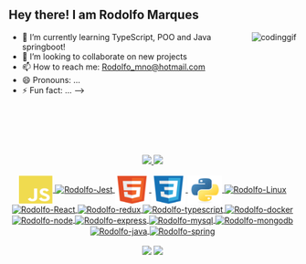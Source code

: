## Hey there! I am Rodolfo Marques

<img align="right" alt="codinggif" src="https://c.tenor.com/qJ5evVs-_uUAAAAC/coding.gif">

  
- 🌱 I’m currently learning TypeScript, POO and Java springboot!
- 👯 I’m looking to collaborate on new projects
- 📫 How to reach me: Rodolfo_mno@hotmail.com
- 😄 Pronouns: ...
- ⚡ Fun fact: ...
-->
<br>
<br>
<br>
<br>
<br>


<div style="display: inline_block" align="center">
  <a href="https://github.com/rodolfomno">
  <img height="160em" src="https://github-readme-stats.vercel.app/api?username=rodolfomno&show_icons=true&theme=dark&include_all_commits=true&count_private=true"/>
  <img height="160em" src="https://github-readme-stats.vercel.app/api/top-langs/?username=rodolfomno&layout=compact&langs_count=7&theme=dark"/>
</div>
<div style="display: inline_block" align="center"><br>
  <img align="center" alt="Rodolfo-Js" height="50" width="60" src="https://raw.githubusercontent.com/devicons/devicon/master/icons/javascript/javascript-plain.svg">
  <img align="center" alt="Rodolfo-Jest" height="50" width="60" src="https://cdn.jsdelivr.net/gh/devicons/devicon/icons/jest/jest-plain.svg">
  <img align="center" alt="Rodolfo-HTML" height="50" width="60" src="https://raw.githubusercontent.com/devicons/devicon/master/icons/html5/html5-original.svg">
  <img align="center" alt="Rodolfo-CSS" height="50" width="60" src="https://raw.githubusercontent.com/devicons/devicon/master/icons/css3/css3-original.svg">
  <img align="center" alt="Rodolfo-Python" height="50" width="60" src="https://raw.githubusercontent.com/devicons/devicon/master/icons/python/python-original.svg">
  <img align="center" alt="Rodolfo-Linux" height="50" width="60" src="https://cdn.jsdelivr.net/gh/devicons/devicon/icons/linux/linux-original.svg">
  <img align="center" alt="Rodolfo-React" height="50" width="60" src="https://cdn.jsdelivr.net/gh/devicons/devicon/icons/react/react-original-wordmark.svg">
  <img align="center" alt="Rodolfo-redux" height="50" width="60" src="https://cdn.jsdelivr.net/gh/devicons/devicon/icons/redux/redux-original.svg">
  <img align="center" alt="Rodolfo-typescript" height="50" width="60" src="https://cdn.jsdelivr.net/gh/devicons/devicon/icons/typescript/typescript-original.svg">
  <img align="center" alt="Rodolfo-docker" height="50" width="60" src="https://cdn.jsdelivr.net/gh/devicons/devicon/icons/docker/docker-original-wordmark.svg">
  <img align="center" alt="Rodolfo-node" height="50" width="60" src="https://cdn.jsdelivr.net/gh/devicons/devicon/icons/nodejs/nodejs-original-wordmark.svg">
  <img align="center" alt="Rodolfo-express" height="50" width="60" src="https://cdn.jsdelivr.net/gh/devicons/devicon/icons/express/express-original-wordmark.svg">
  <img align="center" alt="Rodolfo-mysql" height="50" width="60" src="https://cdn.jsdelivr.net/gh/devicons/devicon/icons/mysql/mysql-original-wordmark.svg">
  <img align="center" alt="Rodolfo-mongodb" height="50" width="60" src="https://cdn.jsdelivr.net/gh/devicons/devicon/icons/mongodb/mongodb-original-wordmark.svg">
  <img align="center" alt="Rodolfo-java" height="50" width="60" src="https://cdn.jsdelivr.net/gh/devicons/devicon/icons/java/java-original-wordmark.svg">
  <img align="center" alt="Rodolfo-spring" height="50" width="60" src="https://cdn.jsdelivr.net/gh/devicons/devicon/icons/spring/spring-original-wordmark.svg">
</div>
<br>
<div align="center"> 
  <a href = "mailto:rodolfo_mno@hotmail.com"><img src="https://img.shields.io/badge/-Gmail-%23333?style=for-the-badge&logo=gmail&logoColor=white" target="_blank"></a>
  <a href="https://www.linkedin.com/in/rodolfomno" target="_blank"><img src="https://img.shields.io/badge/-LinkedIn-%230077B5?style=for-the-badge&logo=linkedin&logoColor=white" target="_blank"></a>
 
</div>
